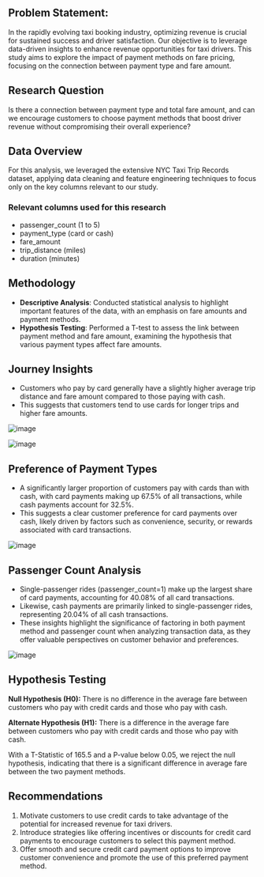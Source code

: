 ## Problem Statement: 
In the rapidly evolving taxi booking industry, optimizing revenue is crucial for sustained success and driver satisfaction. Our objective is to leverage data-driven insights to enhance revenue opportunities for taxi drivers. This study aims to explore the impact of payment methods on fare pricing, focusing on the connection between payment type and fare amount.

## Research Question
Is there a connection between payment type and total fare amount, and can we encourage customers to choose payment methods that boost driver revenue without compromising their overall experience?

## Data Overview
For this analysis, we leveraged the extensive NYC Taxi Trip Records dataset, applying data cleaning and feature engineering techniques to focus only on the key columns relevant to our study.

### Relevant columns used for this research
- passenger_count (1 to 5)
- payment_type (card or cash)
- fare_amount
- trip_distance (miles)
- duration (minutes)

## Methodology
- **Descriptive Analysis**: Conducted statistical analysis to highlight important features of the data, with an emphasis on fare amounts and payment methods.
- **Hypothesis Testing**: Performed a T-test to assess the link between payment method and fare amount, examining the hypothesis that various payment types affect fare amounts.

## Journey Insights
- Customers who pay by card generally have a slightly higher average trip distance and fare amount compared to those paying with cash.
- This suggests that customers tend to use cards for longer trips and higher fare amounts.

![image](https://github.com/user-attachments/assets/2b0d8204-865b-4faa-afa2-920a3bd93e27)

![image](https://github.com/user-attachments/assets/63cf31cb-aa3d-4c94-8810-79d5e2868d13)


## Preference of Payment Types
- A significantly larger proportion of customers pay with cards than with cash, with card payments making up 67.5% of all transactions, while cash payments account for 32.5%.
- This suggests a clear customer preference for card payments over cash, likely driven by factors such as convenience, security, or rewards associated with card transactions.

![image](https://github.com/user-attachments/assets/24f028b7-1a8a-4189-86c9-5352572a6bff)


## Passenger Count Analysis
- Single-passenger rides (passenger_count=1) make up the largest share of card payments, accounting for 40.08% of all card transactions.
- Likewise, cash payments are primarily linked to single-passenger rides, representing 20.04% of all cash transactions.
- These insights highlight the significance of factoring in both payment method and passenger count when analyzing transaction data, as they offer valuable perspectives on customer behavior and preferences.

![image](https://github.com/user-attachments/assets/dcd57d5f-78ba-4699-a984-dfdec753e79d)

## Hypothesis Testing
**Null Hypothesis (H0):** There is no difference in the average fare between customers who pay with credit cards and those who pay with cash.

**Alternate Hypothesis (H1):** There is a difference in the average fare between customers who pay with credit cards and those who pay with cash.

With a T-Statistic of 165.5 and a P-value below 0.05, we reject the null hypothesis, indicating that there is a significant difference in average fare between the two payment methods.

## Recommendations
1. Motivate customers to use credit cards to take advantage of the potential for increased revenue for taxi drivers.  
2. Introduce strategies like offering incentives or discounts for credit card payments to encourage customers to select this payment method.  
3. Offer smooth and secure credit card payment options to improve customer convenience and promote the use of this preferred payment method.  
  
